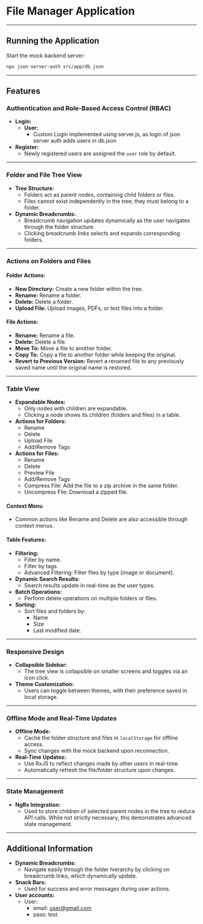 # File Manager Application

---

## Running the Application
Start the mock backend server:
```bash
npx json-server-auth src/app/db.json
```
---

## Features

### Authentication and Role-Based Access Control (RBAC)
- **Login:** 
  - **User:** 
    - Custom Login implemented using server.js, as login of json server auth adds users in db.json
- **Register:** 
  - Newly registered users are assigned the `user` role by default.

---

### Folder and File Tree View
- **Tree Structure:**
  - Folders act as parent nodes, containing child folders or files.
  - Files cannot exist independently in the tree; they must belong to a folder.
- **Dynamic Breadcrumbs:**
  - Breadcrumb navigation updates dynamically as the user navigates through the folder structure.
  - Clicking breadcrumb links selects and expands corresponding folders.

---

### Actions on Folders and Files
#### Folder Actions:
- **New Directory:** Create a new folder within the tree.
- **Rename:** Rename a folder.
- **Delete:** Delete a folder.
- **Upload File:** Upload images, PDFs, or text files into a folder.

#### File Actions:
- **Rename:** Rename a file.
- **Delete:** Delete a file.
- **Move To:** Move a file to another folder.
- **Copy To:** Copy a file to another folder while keeping the original.
- **Revert to Previous Version:** Revert a renamed file to any previously saved name until the original name is restored.

---

### Table View
- **Expandable Nodes:** 
  - Only nodes with children are expandable.
  - Clicking a node shows its children (folders and files) in a table.
- **Actions for Folders:**
  - Rename
  - Delete
  - Upload File
  - Add/Remove Tags
- **Actions for Files:**
  - Rename
  - Delete
  - Preview File
  - Add/Remove Tags
  - Compress File: Add the file to a zip archive in the same folder.
  - Uncompress File: Download a zipped file.

#### Context Menu
- Common actions like Rename and Delete are also accessible through context menus.

#### Table Features:
- **Filtering:**
  - Filter by name.
  - Filter by tags.
  - Advanced Filtering: Filter files by type (image or document).
- **Dynamic Search Results:** 
  - Search results update in real-time as the user types.
- **Batch Operations:** 
  - Perform delete operations on multiple folders or files.
- **Sorting:** 
  - Sort files and folders by:
    - Name
    - Size
    - Last modified date.

---

### Responsive Design
- **Collapsible Sidebar:** 
  - The tree view is collapsible on smaller screens and toggles via an icon click.
- **Theme Customization:** 
  - Users can toggle between themes, with their preference saved in local storage.

---

### Offline Mode and Real-Time Updates
- **Offline Mode:**
  - Cache the folder structure and files in `localStorage` for offline access.
  - Sync changes with the mock backend upon reconnection.
- **Real-Time Updates:**
  - Use RxJS to reflect changes made by other users in real-time.
  - Automatically refresh the file/folder structure upon changes.

---

### State Management
- **NgRx Integration:** 
  - Used to store children of selected parent nodes in the tree to reduce API calls. While not strictly necessary, this demonstrates advanced state management.

---

## Additional Information
- **Dynamic Breadcrumbs:** 
  - Navigate easily through the folder hierarchy by clicking on breadcrumb links, which dynamically update.
- **Snack Bars:** 
  - Used for success and error messages during user actions.
- **User accounts:**
  - User:
    - email: user@gmail.com
    - pass: test

